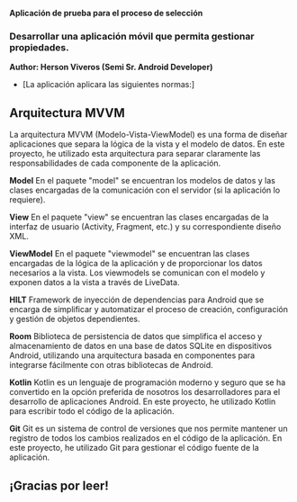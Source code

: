 **Aplicación de prueba para el proceso de selección**

### Desarrollar una aplicación móvil que permita gestionar propiedades.

**Author: Herson Viveros (Semi Sr. Android Developer)**

- [La aplicación aplicara las siguientes normas:]

## Arquitectura MVVM
La arquitectura MVVM (Modelo-Vista-ViewModel) es una forma de diseñar aplicaciones
que separa la lógica de la vista y el modelo de datos. En este proyecto,
he utilizado esta arquitectura para separar claramente las responsabilidades
de cada componente de la aplicación.

**Model**
En el paquete "model" se encuentran los modelos de datos y las clases encargadas
de la comunicación con el servidor (si la aplicación lo requiere).

**View**
En el paquete "view" se encuentran las clases encargadas de
la interfaz de usuario (Activity, Fragment, etc.) y su correspondiente diseño XML.

**ViewModel**
En el paquete "viewmodel" se encuentran las clases encargadas
de la lógica de la aplicación y de proporcionar los datos necesarios a la vista.
Los viewmodels se comunican con el modelo y exponen datos a la vista a través de LiveData.

**HILT**
Framework de inyección de dependencias para Android que se encarga de simplificar
y automatizar el proceso de creación, configuración y gestión de objetos dependientes.

**Room**
Biblioteca de persistencia de datos que simplifica el acceso y almacenamiento de
datos en una base de datos SQLite en dispositivos Android, utilizando una arquitectura
basada en componentes para integrarse fácilmente con otras bibliotecas de Android.

**Kotlin**
Kotlin es un lenguaje de programación moderno y seguro que se ha convertido en
la opción preferida de nosotros los desarrolladores para el desarrollo de aplicaciones
Android. En este proyecto, he utilizado Kotlin para escribir todo el código de la aplicación.

**Git**
Git es un sistema de control de versiones que nos permite mantener un registro de todos
los cambios realizados en el código de la aplicación. En este proyecto, he utilizado
Git para gestionar el código fuente de la aplicación.


## ¡Gracias por leer!